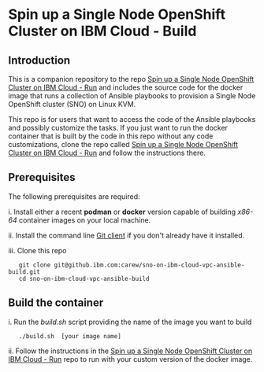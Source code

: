 # Spin up a Single Node OpenShift Cluster on IBM Cloud - Build 

## Introduction

This is a companion repository to the repo [Spin up a Single Node OpenShift Cluster on IBM Cloud - Run](https://github.ibm.com/carew/sno-on-ibm-cloud-vpc-ansible-scripts) and includes the source code for the docker image that runs a collection of Ansible playbooks to  provision a Single Node OpenShift cluster (SNO) on Linux KVM.  

This repo is for users that want to access the code of the  Ansible playbooks and possibly customize the tasks. 
If you just want to run the docker container that is built by the code in this repo without any code customizations, clone the repo called  [Spin up a Single Node OpenShift Cluster on IBM Cloud - Run](https://github.ibm.com/carew/sno-on-ibm-cloud-vpc-ansible-scripts) and follow the instructions there.

## Prerequisites

The following prerequisites are required:

i. Install either a recent **podman** or **docker** version capable of building  *x86-64* container images on your local machine.

ii. Install the command line [Git client](https://git-scm.com/downloads) if you don't already have it installed.

iii. Clone this repo

```
   git clone git@github.ibm.com:carew/sno-on-ibm-cloud-vpc-ansible-build.git
   cd sno-on-ibm-cloud-vpc-ansible-build
```

## Build the container

i. Run the  *build.sh* script providing the name of the image you want to build 

```
   ./build.sh  [your image name]
```

ii. Follow the instructions in the [Spin up a Single Node OpenShift Cluster on IBM Cloud - Run](https://github.ibm.com/carew/sno-on-ibm-cloud-vpc-ansible-scripts) repo  to run with your custom version of the docker image. 

